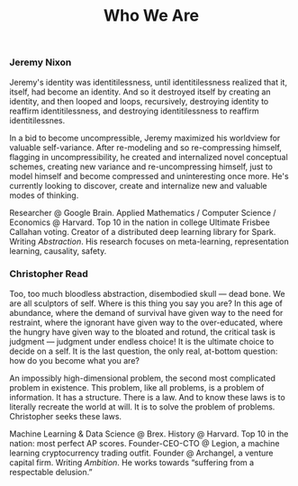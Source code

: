 ﻿---
layout: post
title: Who We Are
landing-title: 'Who We Are'
nav-menu: true
description: null
image: null
author: null
show_tile: false
---

### Jeremy Nixon
Jeremy's identity was identitilessness, until identitilessness realized that it, itself, had become an identity. And so it destroyed itself by creating an identity, and then looped and loops, recursively, destroying identity to reaffirm identitilessness, and destroying identitilessness to reaffirm identitilessnes.

In a bid to become uncompressible, Jeremy maximized his worldview for valuable self-variance. After re-modeling and so re-compressing himself, flagging in uncompressibility, he created and internalized novel conceptual schemes, creating new variance and re-uncompressing himself, just to model himself and become compressed and uninteresting once more. He's currently looking to discover, create and internalize new and valuable modes of thinking.

Researcher @ Google Brain. Applied Mathematics / Computer Science / Economics @ Harvard. Top 10 in the nation in college Ultimate Frisbee Callahan voting. Creator of a distributed deep learning library for Spark. Writing *Abstraction*. His research focuses on meta-learning, representation learning, causality, safety.
  
### Christopher Read
Too, too much bloodless abstraction, disembodied skull — dead bone. We are all sculptors of self. Where is this thing you say you are? In this age of abundance, where the demand of survival have given way to the need for restraint, where the ignorant have given way to the over-educated, where the hungry have given way to the bloated and rotund, the critical task is judgment — judgment under endless choice! It is the ultimate choice to decide on a self. It is the last question, the only real, at-bottom question: how do you become what you are?

An impossibly high-dimensional problem, the second most complicated problem in existence. This problem, like all problems, is a problem of information. It has a structure. There is a law. And to know these laws is to literally recreate the world at will. It is to solve the problem of problems. Christopher seeks these laws.

Machine Learning & Data Science @ Brex. History @ Harvard. Top 10 in the nation: most perfect AP scores. Founder-CEO-CTO @ Legion, a machine learning cryptocurrency trading outfit. Founder @ Archangel, a venture capital firm. Writing *Ambition*. He works towards “suffering from a respectable delusion.”